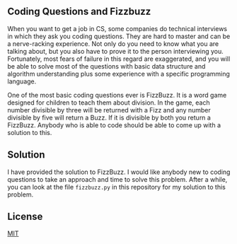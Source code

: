 ## Coding Questions and Fizzbuzz

When you want to get a job in CS, some companies do technical interviews in which they ask you coding questions. They are hard to master and can be a nerve-racking experience. Not only do you need to know what you are talking about, but you also have to prove it to the person interviewing you. Fortunately, most fears of failure in this regard are exaggerated, and you will be able to solve most of the questions with basic data structure and algorithm understanding plus some experience with a specific programming language.

One of the most basic coding questions ever is FizzBuzz. It is a word game designed for children to teach them about division. In the game, each number divisible by three will be returned with a Fizz and any number divisible by five will return a Buzz. If it is divisible by both you return a FizzBuzz. Anybody who is able to code should be able to come up with a solution to this.

## Solution

I have provided the solution to FizzBuzz. I would like anybody new to coding questions to take an approach and time to solve this problem. After a while, you can look at the file `fizzbuzz.py` in this repository for my solution to this problem.

## License

[MIT](https://choosealicense.com/licenses/mit/)
